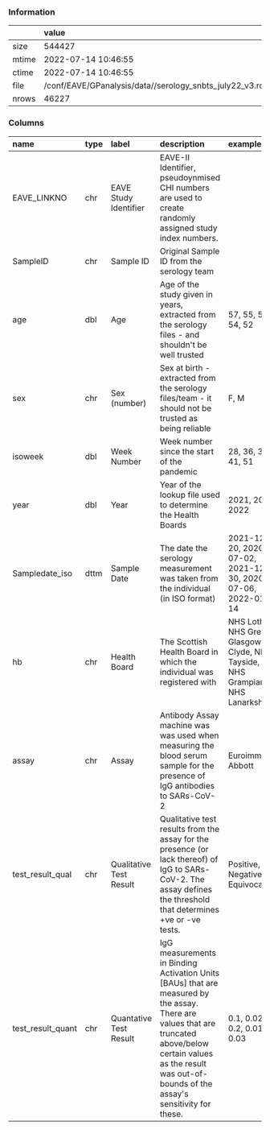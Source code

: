 
### Information



|       | value                                                    |
|:------|:---------------------------------------------------------|
| size  | 544427                                                   |
| mtime | 2022-07-14 10:46:55                                      |
| ctime | 2022-07-14 10:46:55                                      |
| file  | /conf/EAVE/GPanalysis/data//serology_snbts_july22_v3.rds |
| nrows | 46227                                                    |

### Columns

| name              | type   | label                   | description                                                                                                                                                                                                              | examples                                                                               |
|:------------------|:-------|:------------------------|:-------------------------------------------------------------------------------------------------------------------------------------------------------------------------------------------------------------------------|:---------------------------------------------------------------------------------------|
| EAVE_LINKNO       | chr    | EAVE Study Identifier   | EAVE-II Identifier, pseudoynmised CHI numbers are used to create randomly assigned study index numbers.                                                                                                                  |                                                                                        |
| SampleID          | chr    | Sample ID               | Original Sample ID from the serology team                                                                                                                                                                                |                                                                                        |
| age               | dbl    | Age                     | Age of the study given in years, extracted from the serology files - and shouldn't be well trusted                                                                                                                       | 57, 55, 56, 54, 52                                                                     |
| sex               | chr    | Sex (number)            | Sex at birth - extracted from the serology files/team - it should not be trusted as being reliable                                                                                                                       | F, M                                                                                   |
| isoweek           | dbl    | Week Number             | Week number since the start of the pandemic                                                                                                                                                                              | 28, 36, 32, 41, 51                                                                     |
| year              | dbl    | Year                    | Year of the lookup file used to determine the Health Boards                                                                                                                                                              | 2021, 2020, 2022                                                                       |
| Sampledate_iso    | dttm   | Sample Date             | The date the serology measurement was taken from the individual (in ISO format)                                                                                                                                          | 2021-12-20, 2020-07-02, 2021-12-30, 2020-07-06, 2022-01-14                             |
| hb                | chr    | Health Board            | The Scottish Health Board in which the individual was registered with                                                                                                                                                    | NHS Lothian, NHS Greater Glasgow and Clyde, NHS Tayside, NHS Grampian, NHS Lanarkshire |
| assay             | chr    | Assay                   | Antibody Assay machine was was used when measuring the blood serum sample for the presence of IgG antibodies to SARs-CoV-2                                                                                               | Euroimmune, Abbott                                                                     |
| test_result_qual  | chr    | Qualitative Test Result | Qualitative test results from the assay for the presence (or lack thereof) of IgG to SARs-CoV-2. The assay defines the threshold that determines +ve or -ve tests.                                                       | Positive, Negative, Equivocal                                                          |
| test_result_quant | chr    | Quantative Test Result  | IgG measurements in Binding Activation Units [BAUs] that are measured by the assay. There are values that are truncated above/below certain values as the result was out-of-bounds of the assay's sensitivity for these. | 0.1, 0.02, 0.2, 0.01, 0.03                                                             |
        